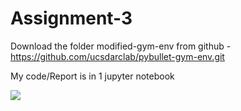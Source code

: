 # Assignment-3


Download the folder modified-gym-env from github - https://github.com/ucsdarclab/pybullet-gym-env.git

My code/Report is in 1 jupyter notebook 


<img src = "http://g.recordit.co/GmwXRmw1Me.gif" width=''>
